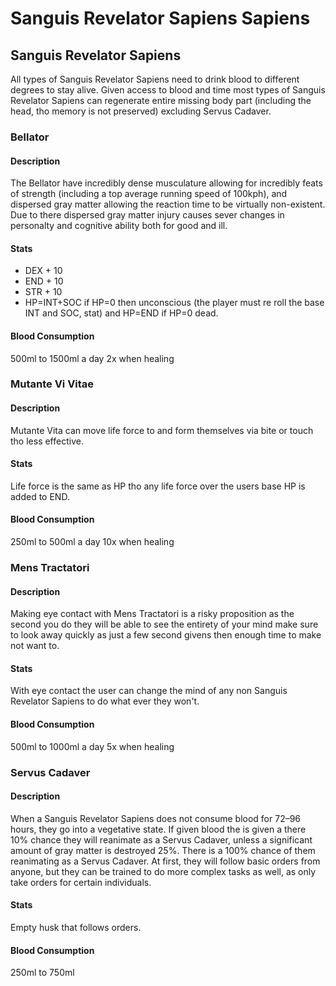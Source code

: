 # Sanguis Revelator Sapiens Sapiens

## Sanguis Revelator Sapiens
All types of Sanguis Revelator Sapiens need to drink blood to different degrees to stay alive. Given access to blood and
time most types of Sanguis Revelator Sapiens can regenerate entire missing body part (including the head, tho memory is
not preserved) excluding Servus Cadaver.

### Bellator

#### Description
The Bellator have incredibly dense musculature allowing for incredibly feats of strength (including a top average
running speed of 100kph), and dispersed gray matter allowing the reaction time to be virtually non-existent. Due to
there dispersed gray matter injury causes sever changes in personalty and cognitive ability both for good and ill.

#### Stats
+ DEX + 10
+ END + 10
+ STR + 10
+ HP=INT+SOC if HP=0 then unconscious (the player must re roll the base INT and SOC, stat) and HP=END if HP=0 dead.

#### Blood Consumption
500ml to 1500ml a day 2x when healing

### Mutante Vi Vitae

#### Description
Mutante Vita can move life force to and form themselves via bite or touch tho less effective.

#### Stats
Life force is the same as HP tho any life force over the users base HP is added to END.

#### Blood Consumption
250ml to 500ml a day 10x when healing

### Mens Tractatori

#### Description
Making eye contact with Mens Tractatori is a risky proposition as the second you do they will be able to see the
entirety of your mind make sure to look away quickly as just a few second givens then enough time to make not want to.

#### Stats
With eye contact the user can change the mind of any non Sanguis Revelator Sapiens to do what ever they won't.

#### Blood Consumption
500ml to 1000ml a day 5x when healing

### Servus Cadaver

#### Description
When a Sanguis Revelator Sapiens does not consume blood for 72–96 hours, they go into a vegetative state. If given blood
the is given a there 10% chance they will reanimate as a Servus Cadaver, unless a significant amount of gray matter is
destroyed 25%. There is a 100% chance of them reanimating as a Servus Cadaver. At first, they will follow basic orders
from anyone, but they can be trained to do more complex tasks as well, as only take orders for certain individuals.

#### Stats
Empty husk that follows orders.

#### Blood Consumption
250ml to 750ml

